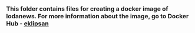 ### This folder contains files for creating a docker image of lodanews. For more information about the image, go to Docker Hub - [eklipsan](https://hub.docker.com/repository/docker/eklipsan/lodanews/general)